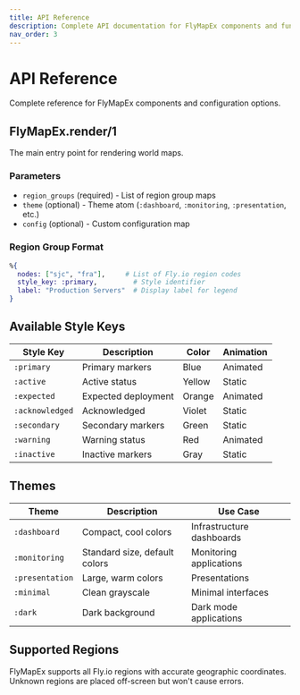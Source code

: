 ```yaml
---
title: API Reference
description: Complete API documentation for FlyMapEx components and functions
nav_order: 3
---
```


# API Reference

Complete reference for FlyMapEx components and configuration options.

## FlyMapEx.render/1

The main entry point for rendering world maps.

### Parameters

- `region_groups` (required) - List of region group maps
- `theme` (optional) - Theme atom (`:dashboard`, `:monitoring`, `:presentation`, etc.)
- `config` (optional) - Custom configuration map

### Region Group Format

```elixir
%{
  nodes: ["sjc", "fra"],     # List of Fly.io region codes
  style_key: :primary,         # Style identifier
  label: "Production Servers"  # Display label for legend
}
```

## Available Style Keys

| Style Key | Description | Color | Animation |
|-----------|-------------|-------|-----------|
| `:primary` | Primary markers | Blue | Animated |
| `:active` | Active status | Yellow | Static |
| `:expected` | Expected deployment | Orange | Animated |
| `:acknowledged` | Acknowledged | Violet | Static |
| `:secondary` | Secondary markers | Green | Static |
| `:warning` | Warning status | Red | Animated |
| `:inactive` | Inactive markers | Gray | Static |

## Themes

| Theme | Description | Use Case |
|-------|-------------|----------|
| `:dashboard` | Compact, cool colors | Infrastructure dashboards |
| `:monitoring` | Standard size, default colors | Monitoring applications |
| `:presentation` | Large, warm colors | Presentations |
| `:minimal` | Clean grayscale | Minimal interfaces |
| `:dark` | Dark background | Dark mode applications |

## Supported Regions

FlyMapEx supports all Fly.io regions with accurate geographic coordinates. Unknown regions are placed off-screen but won't cause errors.